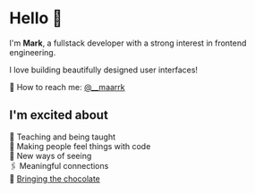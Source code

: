 # Hello 👋

I'm **Mark**, a fullstack developer with a strong interest in frontend engineering.</br>

I love building beautifully designed user interfaces!</br>

💌 How to reach me: [@__maarrk](https://twitter.com/__maarrk)

## I'm excited about
🌱 Teaching and being taught</br>
🥰 Making people feel things with code</br>
🧐 New ways of seeing</br>
🖇 Meaningful connections</br>
🍩 [Bringing the chocolate](https://loremipsum.ueno.co/designers-should-always-bring-the-chocolate-7eb597300215)